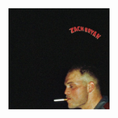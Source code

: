 <a href="https://open.spotify.com/album/6PbnGueEO6LGodPfvNldYf">
  <img src="https://raw.githubusercontent.com/EmiHolleran/EmiHolleran.github.io/main/listening/pictures/ZachBryan-zachbryan.jpg" width="200" height="200">
</a>
